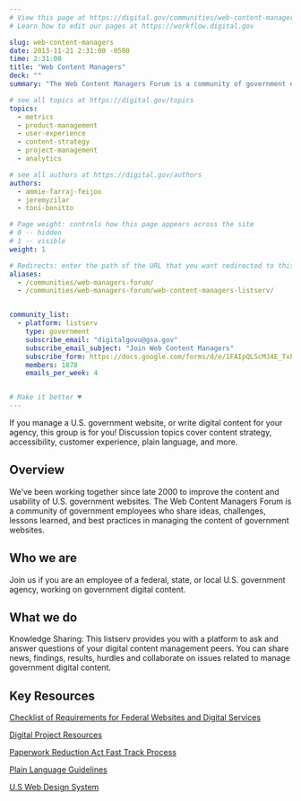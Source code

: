 ```yaml
---
# View this page at https://digital.gov/communities/web-content-managers
# Learn how to edit our pages at https://workflow.digital.gov

slug: web-content-managers
date: 2013-11-21 2:31:00 -0500
time: 2:31:00
title: "Web Content Managers"
deck: ""
summary: "The Web Content Managers Forum is a community of government employees who share ideas, challenges, lessons learned, and best practices in managing the content of government websites."

# see all topics at https://digital.gov/topics
topics:
  - metrics
  - product-management
  - user-experience
  - content-strategy
  - project-management
  - analytics

# see all authors at https://digital.gov/authors
authors:
  - ammie-farraj-feijoo
  - jeremyzilar
  - toni-bonitto

# Page weight: controls how this page appears across the site
# 0 -- hidden
# 1 -- visible
weight: 1

# Redirects: enter the path of the URL that you want redirected to this page
aliases:
  - /communities/web-managers-forum/
  - /communities/web-managers-forum/web-content-managers-listserv/


community_list:
  - platform: listserv
    type: government
    subscribe_email: "digitalgovu@gsa.gov"
    subscribe_email_subject: "Join Web Content Managers"
    subscribe_form: https://docs.google.com/forms/d/e/1FAIpQLScMJ4E_TxFTfIdqXnU89n_J-_US2gXFYi_lA_zi8hHWKDzisg/viewform
    members: 1878
    emails_per_week: 4


# Make it better ♥
---
```


If you manage a U.S. government website, or write digital content for your agency, this group is for you! Discussion topics cover content strategy, accessibility, customer experience, plain language, and more.

## Overview

We’ve been working together since late 2000 to improve the content and usability of U.S. government websites. The Web Content Managers Forum is a community of government employees who share ideas, challenges, lessons learned, and best practices in managing the content of government websites.

## Who we are

Join us if you are an employee of a federal, state, or local U.S. government agency, working on government digital content.

## What we do

Knowledge Sharing: This listserv provides you with a platform to ask and answer questions of your digital content management peers. You can share news, findings, results, hurdles and collaborate on issues related to manage government digital content.

## Key Resources

[Checklist of Requirements for Federal Websites and Digital Services](https://www.digitalgov.gov/resources/checklist-of-requirements-for-federal-digital-services/)

[Digital Project Resources](https://www.digitalgov.gov/resources/)

[Paperwork Reduction Act Fast Track Process](https://www.digitalgov.gov/resources/paperwork-reduction-act-fast-track-process/)

[Plain Language Guidelines](https://plainlanguage.gov/guidelines/)

[U.S Web Design System](https://designsystem.digital.gov/)
